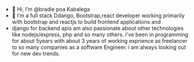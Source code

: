 - 👋 Hi, I’m @bradie poa Kabalega
- 👀 I’m a full stack Ddango, Bootstrap,react developer working primarily with  bootstrap and reactjs to build frontend applications and
- django for backend apis am also passionate about other technologies like nodejs/express, php and so many others. i've been in programming for about 5years with about 
3 years of working exprience as freelancer to so many companies as a software Engineer. i am always looking out for new dev trends.

